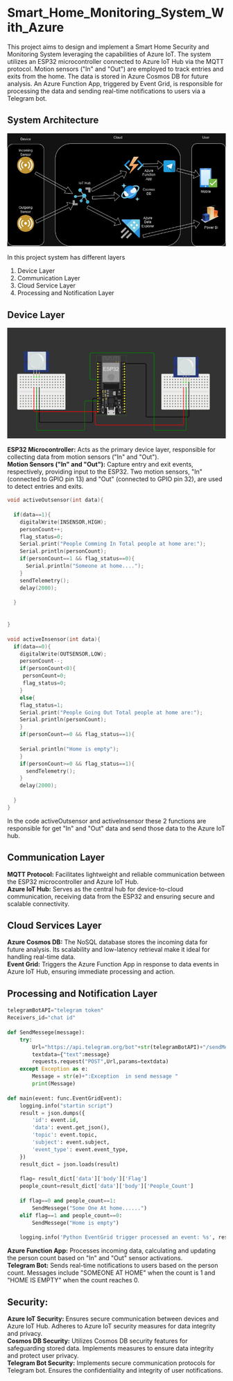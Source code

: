# Smart_Home_Monitoring_System_With_Azure
 
This project aims to design and implement a Smart Home Security and Monitoring System leveraging the capabilities of Azure IoT. The system utilizes an ESP32 microcontroller connected to Azure IoT Hub via the MQTT protocol. Motion sensors ("In" and "Out") are employed to track entries and exits from the home. The data is stored in Azure Cosmos DB for future analysis. An Azure Function App, triggered by Event Grid, is responsible for processing the data and sending real-time notifications to users via a Telegram bot.

## System Architecture  
![diagram](diagram.jpg)

In this project system has different layers

1. Device Layer  
2. Communication Layer
3. Cloud Service Layer
4. Processing and Notification Layer

## Device Layer
![esp32-sensor](esp32_sensor.png)

__ESP32 Microcontroller:__ Acts as the primary device layer, responsible for collecting data from motion sensors ("In" and "Out").  
__Motion Sensors ("In" and "Out"):__ Capture entry and exit events, respectively, providing input to the ESP32. Two motion sensors, "In" (connected to GPIO pin 13) and "Out" (connected to GPIO pin 32), are used to detect entries and exits.
```cpp  
void activeOutsensor(int data){
  
  if(data==1){
    digitalWrite(INSENSOR,HIGH);
    personCount++;
    flag_status=0;
    Serial.print("People Comming In Total people at home are:");
    Serial.println(personCount);
    if(personCount==1 && flag_status==0){
      Serial.println("Someone at home....");
    }
    sendTelemetry();
    delay(2000);

  }
    
   
}

void activeInsensor(int data){
  if(data==0){
    digitalWrite(OUTSENSOR,LOW);
    personCount--;
    if(personCount<0){
     personCount=0;
     flag_status=0;
    }
    else{
    flag_status=1;
    Serial.print("People Going Out Total people at home are:");
    Serial.println(personCount);
    }
    if(personCount==0 && flag_status==1){
    
    Serial.println("Home is empty");
    }
    if(personCount>=0 && flag_status==1){
      sendTelemetry();
    }  
    delay(2000);       

  }
}

```

In the code activeOutsensor and activeInsensor these 2 functions are responsible for get "In" and "Out" data and send those data to the Azure IoT hub.

## Communication Layer
__MQTT Protocol:__ Facilitates lightweight and reliable communication between the ESP32 microcontroller and Azure IoT Hub.  
__Azure IoT Hub:__ Serves as the central hub for device-to-cloud communication, receiving data from the ESP32 and ensuring secure and scalable connectivity.  
## Cloud Services Layer
__Azure Cosmos DB:__ The NoSQL database stores the incoming data for future analysis. Its scalability and low-latency retrieval make it ideal for handling real-time data.  
__Event Grid:__ Triggers the Azure Function App in response to data events in Azure IoT Hub, ensuring immediate processing and action.  
## Processing and Notification Layer
```python
telegramBotAPI="telegram token"
Receivers_id="chat id"

def SendMessege(message):
    try:
        Url="https://api.telegram.org/bot"+str(telegramBotAPI)+"/sendMessage?chat_id="+str(Receivers_id)
        textdata={"text":message}
        requests.request("POST",Url,params=textdata)
    except Exception as e:
        Message = str(e)+":Exception  in send message "
        print(Message)

def main(event: func.EventGridEvent):
    logging.info("startin script")     
    result = json.dumps({
        'id': event.id,
        'data': event.get_json(),
        'topic': event.topic,
        'subject': event.subject,
        'event_type': event.event_type,
    })    
    result_dict = json.loads(result)   
    
    flag= result_dict['data']['body']['Flag']
    people_count=result_dict['data']['body']['People_Count']     
    
    if flag==0 and people_count==1:
        SendMessege("Some One At home......")
    elif flag==1 and people_count==0:
        SendMessege("Home is empty")   
         
    logging.info('Python EventGrid trigger processed an event: %s', result)

```



__Azure Function App:__ Processes incoming data, calculating and updating the person count based on "In" and "Out" sensor activations.  
__Telegram Bot:__ Sends real-time notifications to users based on the person count. Messages include "SOMEONE AT HOME" when the count is 1 and "HOME IS EMPTY" when the count reaches 0.

## Security:
__Azure IoT Security:__ Ensures secure communication between devices and Azure IoT Hub. Adheres to Azure IoT security measures for data integrity and privacy.  
__Cosmos DB Security:__ Utilizes Cosmos DB security features for safeguarding stored data. Implements measures to ensure data integrity and protect user privacy.  
__Telegram Bot Security:__ Implements secure communication protocols for Telegram bot. Ensures the confidentiality and integrity of user notifications.  